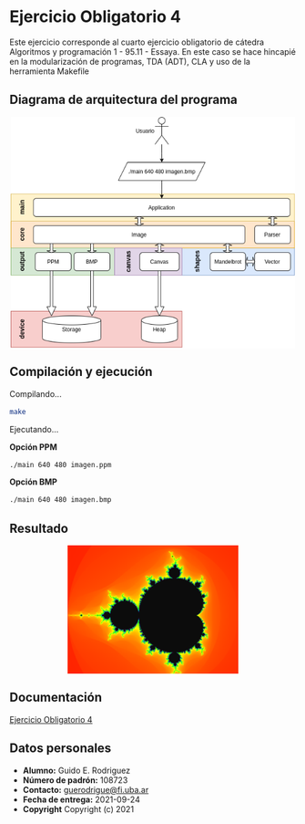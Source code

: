 # Ejercicio Obligatorio 4

Este ejercicio corresponde al cuarto ejercicio obligatorio de cátedra Algoritmos y programación 1 - 95.11 - Essaya.
En este caso se hace hincapié en la modularización de programas, TDA (ADT), CLA y uso de la herramienta Makefile

## Diagrama de arquitectura del programa

<p align="center" width="500">
    <img align="center" width="500" src="diagrama_de_arquitectura.png" />
</p>


## Compilación y ejecución

Compilando...

```bash
make
```

Ejecutando...

**Opción PPM**

```bash
./main 640 480 imagen.ppm
```

**Opción BMP**

```bash
./main 640 480 imagen.bmp
```

## Resultado

<p align="center" width="500">
   <img align="center" width="300" src="imagen.png" />
</p>

## Documentación
[Ejercicio Obligatorio 4](https://ejercicio-obligatorio-4.netlify.app/index.html)

## Datos personales

- **Alumno:** Guido E. Rodriguez
- **Número de padrón:** 108723
- **Contacto:** guerodrigue@fi.uba.ar
- **Fecha de entrega:** 2021-09-24
- **Copyright** Copyright (c) 2021